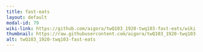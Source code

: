 ```yaml
---
title: fast-eats
layout: default
modal-id: 79
wiki-link: https://github.com/aigora/twQ103_1920-twq103-fast-eats/wiki
thumbnail: https://raw.githubusercontent.com/aigora/twQ103_1920-twq103-fast-eats/master/logo.png
alt: twQ103_1920-twq103-fast-eats
---
```


